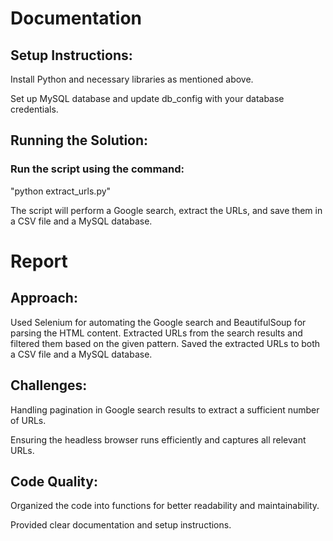 # Documentation

## Setup Instructions:
Install Python and necessary libraries as mentioned above.

Set up MySQL database and update db_config with your database credentials.

## Running the Solution:
### Run the script using the command:
"python extract_urls.py"

The script will perform a Google search, extract the URLs, and save them in a CSV file and a MySQL database.

# Report
## Approach:
Used Selenium for automating the Google search and BeautifulSoup for parsing the HTML content.
Extracted URLs from the search results and filtered them based on the given pattern.
Saved the extracted URLs to both a CSV file and a MySQL database.

## Challenges:
Handling pagination in Google search results to extract a sufficient number of URLs.

Ensuring the headless browser runs efficiently and captures all relevant URLs.

## Code Quality:
Organized the code into functions for better readability and maintainability.

Provided clear documentation and setup instructions.
